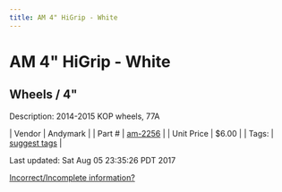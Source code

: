 ```yaml
---
title: AM 4" HiGrip - White
---
```


# AM 4" HiGrip - White
## Wheels / 4"
Description: 	2014-2015 KOP wheels, 77A 

| Vendor | Andymark | 
| Part # | [am-2256](http://www.andymark.com/product-p/am-2256.htm) | 
| Unit Price | $6.00 | 
| Tags: | [suggest tags](https://docs.google.com/forms/d/e/1FAIpQLSeWyY8v3RgOty-MyWmh9U0iivNYN_molChYyS-0U-o-kOAv_g/viewform) | 

Last updated: Sat Aug 05 23:35:26 PDT 2017

 [Incorrect/Incomplete information?](https://docs.google.com/forms/d/e/1FAIpQLSeWyY8v3RgOty-MyWmh9U0iivNYN_molChYyS-0U-o-kOAv_g/viewform)